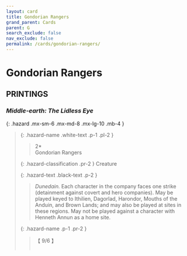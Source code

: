 ```yaml
---
layout: card
title: Gondorian Rangers
grand_parent: Cards
parent: G
search_exclude: false
nav_exclude: false
permalink: /cards/gondorian-rangers/
---
```


# Gondorian Rangers


## PRINTINGS


### _Middle-earth: The Lidless Eye_

{: .hazard .mx-sm-6 .mx-md-8 .mx-lg-10 .mb-4 }
> {: .hazard-name .white-text .p-1 .pl-2 }
> > <div class="hazard-mp">2*</div>
> > <div class="card-name">Gondorian Rangers</div>
>
> {: .hazard-classification .pr-2 }
> Creature
>
> {: .hazard-text .black-text .p-2 }
> > _Dunedain._ Each character in the company faces one strike (detainment against covert and hero companies). May be played keyed to Ithilien, Dagorlad, Harondor, Mouths of the Anduin, and Brown Lands; and may also be played at sites in these regions. May not be played against a character with Henneth Annun as a home site. 
>
> {: .hazard-name .p-1 .pr-2 }
> > <div class="card-shield">【 9/6 】</div>
> > <div class="card-corruption">&nbsp;</div>
